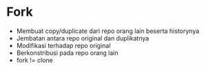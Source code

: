 # Fork
- Membuat copy/duplicate dari repo orang lain beserta historynya
- Jembatan antara repo original dan duplikatnya
- Modifikasi terhadap repo original 
- Berkonstribusi pada repo orang lain 
- fork != clone